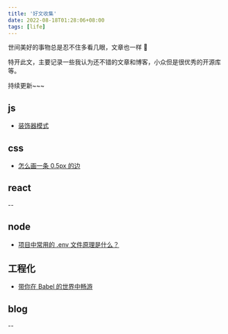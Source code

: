```yaml
---
title: '好文收集'
date: 2022-08-18T01:28:06+08:00
tags: [life]
---
```


世间美好的事物总是忍不住多看几眼，文章也一样 🌹

特开此文，主要记录一些我认为还不错的文章和博客，小众但是很优秀的开源库等。

持续更新~~~

## js

- [装饰器模式](https://zhuanlan.zhihu.com/p/115402372)

## css

- [怎么画一条 0.5px 的边](https://zhuanlan.zhihu.com/p/34908005)

## react

--

## node

- [项目中常用的 .env 文件原理是什么？](https://juejin.cn/post/7180682987808227389#heading-4)

## 工程化

- [带你在 Babel 的世界中畅游](https://mp.weixin.qq.com/s/4thcIAZ4CYwQRB265vjd6w)

## blog

--
